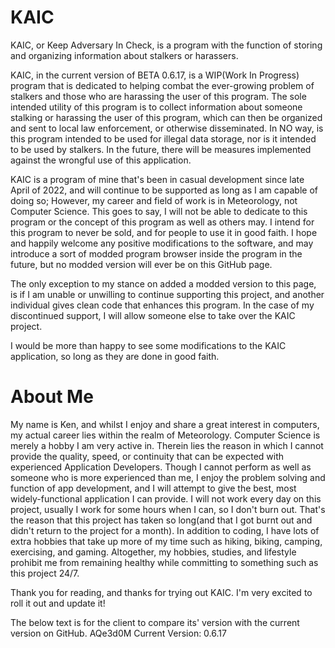 # KAIC
KAIC, or Keep Adversary In Check, is a program with the function of storing and organizing information about stalkers or harassers. 

KAIC, in the current version of BETA 0.6.17, is a WIP(Work In Progress) program that is dedicated to helping combat the ever-growing problem of stalkers and those who are harassing the user of this program. The sole intended utility of this program is to collect information about someone stalking or harassing the user of this program, which can then be organized and sent to local law enforcement, or otherwise disseminated. In NO way, is this program intended to be used for illegal data storage, nor is it intended to be used by stalkers. In the future, there will be measures implemented against the wrongful use of this application. 

KAIC is a program of mine that's been in casual development since late April of 2022, and will continue to be supported as long as I am capable of doing so; However, my career and field of work is in Meteorology, not Computer Science. This goes to say, I will not be able to dedicate to this program or the concept of this program as well as others may. I intend for this program to never be sold, and for people to use it in good faith. I hope and happily welcome any positive modifications to the software, and may introduce a sort of modded program browser inside the program in the future, but no modded version will ever be on this GitHub page. 

The only exception to my stance on added a modded version to this page, is if I am unable or unwilling to continue supporting this project, and another individual gives clean code that enhances this program. In the case of my discontinued support, I will allow someone else to take over the KAIC project. 

I would be more than happy to see some modifications to the KAIC application, so long as they are done in good faith. 


# About Me
My name is Ken, and whilst I enjoy and share a great interest in computers, my actual career lies within the realm of Meteorology. Computer Science is merely a hobby I am very active in. Therein lies the reason in which I cannot provide the quality, speed, or continuity that can be expected with experienced Application Developers. Though I cannot perform as well as someone who is more experienced than me, I enjoy the problem solving and function of app development, and I will attempt to give the best, most widely-functional application I can provide. I will not work every day on this project, usually I work for some hours when I can, so I don't burn out. That's the reason that this project has taken so long(and that I got burnt out and didn't return to the project for a month). In addition to coding, I have lots of extra hobbies that take up more of my time such as hiking, biking, camping, exercising, and gaming. Altogether, my hobbies, studies, and lifestyle prohibit me from remaining healthy while committing to something such as this project 24/7. 



Thank you for reading, and thanks for trying out KAIC. I'm very excited to roll it out and update it!



The below text is for the client to compare its' version with the current version on GitHub.
AQe3d0M Current Version: 0.6.17
